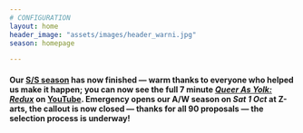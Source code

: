 ```yaml
---
# CONFIGURATION
layout: home
header_image: "assets/images/header_warni.jpg"
season: homepage

---
```

#### Our [S/S season](/current/2016-springsummer) has now finished — warm thanks to everyone who helped us make it happen; you can now see the full 7 minute [*Queer As Yolk: Redux*](/current/2016-springsummer/redux) on <a href="http://youtu.be/wx_hJ0NxfI0" target="_blank">YouTube</a>. Emergency opens our A/W season on *Sat 1 Oct* at Z-arts, the callout is now closed — thanks for all 90 proposals — the selection process is underway!
